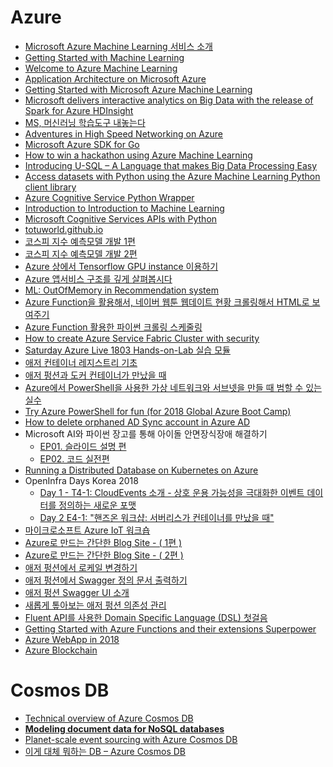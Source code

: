 Azure
=====

* [Microsoft Azure Machine Learning 서비스 소개](http://event.on24.com/eventRegistration/console/EventConsoleNG.jsp?uimode=nextgeneration&eventid=943294&sessionid=1&username=&partnerref=&format=fhaudio&mobile=false&flashsupportedmobiledevice=false&helpcenter=false&key=A6D2241610D5CCB2CB004F07BD1551BD&text_language_id=ko&playerwidth=1000&playerheight=650&overwritelobby=y&eventuserid=112655816&contenttype=A&mediametricsessionid=89547244&mediametricid=1432895&usercd=112655816&mode=launch#)
* [Getting Started with Machine Learning](https://www.youtube.com/watch?v=fiaBgLPYYd4)
* [Welcome to Azure Machine Learning](https://studio.azureml.net/)
* [Application Architecture on Microsoft Azure](https://azure.microsoft.com/en-us/documentation/articles/architecture-overview/)
* [Getting Started with Microsoft Azure Machine Learning](http://www.microsoftvirtualacademy.com/training-courses/getting-started-with-microsoft-azure-machine-learning)
* [Microsoft delivers interactive analytics on Big Data with the release of Spark for Azure HDInsight](http://azure.microsoft.com/blog/2015/07/10/interactive-analytics-on-big-data-with-the-release-of-spark-for-azure-hdinsight/)
* [MS, 머신러닝 학습도구 내놓는다](http://www.bloter.net/archives/232326)
* [Adventures in High Speed Networking on Azure](http://www.ageofascent.com/azure-cloud-high-speed-networking/)
* [Microsoft Azure SDK for Go](https://github.com/Azure/azure-sdk-for-go)
* [How to win a hackathon using Azure Machine Learning](http://blogs.msdn.com/b/jennifer/archive/2015/09/10/how-to-win-a-hackathon-using-azure-machine-learning.aspx)
* [Introducing U-SQL – A Language that makes Big Data Processing Easy](http://blogs.msdn.com/b/visualstudio/archive/2015/09/28/introducing-u-sql.aspx)
* [Access datasets with Python using the Azure Machine Learning Python client library](https://azure.microsoft.com/en-us/documentation/articles/machine-learning-python-data-access/)
* [Azure Cognitive Service Python Wrapper](https://gist.github.com/allieus/0c9d745bee9d013b20fb09dda36c94a4)
* [Introduction to Introduction to Machine Learning](https://github.com/wwiiiii/MSPseminar_LearningMachine)
* [Microsoft Cognitive Services APIs with Python](https://github.com/angie4u/hol-azure-python-cogapis)
* [totuworld.github.io](http://totuworld.github.io/)
* [코스피 지수 예측모델 개발 1편](https://brunch.co.kr/@chris-song/13)
* [코스피 지수 예측모델 개발 2편](https://brunch.co.kr/@chris-song/14)
* [Azure 상에서 Tensorflow GPU instance 이용하기](http://hoondongkim.blogspot.com/2017/03/azure-tensorflow-gpu-instance.html)
* [Azure 앱서비스 구조를 깊게 살펴봅시다](https://youngjaekim.wordpress.com/2017/04/03/%EB%B2%88%EC%97%AD-azure-%EC%95%B1%EC%84%9C%EB%B9%84%EC%8A%A4-%EA%B5%AC%EC%A1%B0%EB%A5%BC-%EA%B9%8A%EA%B2%8C-%EC%82%B4%ED%8E%B4%EB%B4%85%EC%8B%9C%EB%8B%A4/)
* [ML: OutOfMemory in Recommendation system](http://ohgyun.com/758)
* [Azure Function을 활용해서, 네이버 웹툰 웹데이트 현황 크롤링해서 HTML로 보여주기](https://gist.github.com/nomadekr/eafa7a94a616f4dbb0d9f720748e572d)
* [Azure Function 활용한 파이썬 크롤링 스케줄링](https://docs.google.com/presentation/d/13B1Y22PcXl1iddfymVPLPOTRriPCRSb0WwdoJR8huuo/edit#slide=id.p)
* [How to create Azure Service Fabric Cluster with security](http://www.dokyun.pe.kr/219)
* [Saturday Azure Live 1803 Hands-on-Lab 실습 모듈](https://github.com/krazure/hands-on-lab/tree/master/SAL%201803%20%EB%82%B4%20%EC%86%90%EC%9C%BC%EB%A1%9C%20%EB%A7%8C%EB%93%A4%EC%96%B4%EB%B3%B4%EB%8A%94%20Azure,%20Rancher,%20Kubernetes%20(ARK)%20%ED%81%B4%EB%9F%AC%EC%8A%A4%ED%84%B0)
* [애저 컨테이너 레지스트리 기초](https://blog.aliencube.org/ko/2018/04/13/azure-container-registry-101/)
* [애저 펑션과 도커 컨테이너가 만났을 때](https://blog.aliencube.org/ko/2018/04/16/when-azure-functions-meets-container/)
* [Azure에서 PowerShell을 사용한 가상 네트워크와 서브넷을 만들 때 범할 수 있는 실수](http://www.dokyun.pe.kr/226)
* [Try Azure PowerShell for fun (for 2018 Global Azure Boot Camp)](http://www.dokyun.pe.kr/227)
* [How to delete orphaned AD Sync account in Azure AD](http://www.dokyun.pe.kr/229)
* Microsoft AI와 파이썬 장고를 통해 아이돌 안면장식장애 해결하기
  * [EP01. 슬라이드 설명 편](https://www.youtube.com/watch?v=09fxZbB-aoQ)
  * [EP02. 코드 실전편](https://www.youtube.com/watch?v=fUkBNSlhYj8)
* [Running a Distributed Database on Kubernetes on Azure](https://medium.com/@lenadroid/running-a-distributed-database-on-kubernetes-on-azure-e581b8a8b844)
* OpenInfra Days Korea 2018
  * [Day 1 - T4-1: CloudEvents 소개 - 상호 운용 가능성을 극대화한 이벤트 데이터를 정의하는 새로운 포맷](https://www.youtube.com/watch?v=h2_ZNTXwlVc)
  * [Day 2 E4-1: "핸즈온 워크샵: 서버리스가 컨테이너를 만났을 때"](https://www.youtube.com/watch?v=OfMF46icSWE)
* [마이크로소프트 Azure IoT 워크숍](http://www.seoulworkshop.org/tag/Microsoft_Azure_IoT)
* [Azure로 만드는 간단한 Blog Site - ( 1편 )](https://www.popit.kr/azure%EB%A1%9C-%EB%A7%8C%EB%93%9C%EB%8A%94-%EA%B0%84%EB%8B%A8%ED%95%9C-blog-site-1%ED%8E%B8)
* [Azure로 만드는 간단한 Blog Site - ( 2편 )](https://www.popit.kr/azure%EB%A1%9C-%EB%A7%8C%EB%93%9C%EB%8A%94-%EA%B0%84%EB%8B%A8%ED%95%9C-blog-site-2%ED%8E%B8)
* [애저 펑션에서 로케일 변경하기](https://blog.aliencube.org/ko/2018/12/30/locale-settings-in-azure-functions/)
* [애저 펑션에서 Swagger 정의 문서 출력하기](https://blog.aliencube.org/ko/2019/01/04/rendering-swagger-definitions-on-azure-functions-v2/)
* [애저 펑션 Swagger UI 소개](https://blog.aliencube.org/ko/2019/02/02/introducing-swagger-ui-on-azure-functions/)
* [새롭게 톺아보는 애저 펑션 의존성 관리](https://blog.aliencube.org/ko/2019/02/22/revising-dependency-injections-on-azure-functions-v2/)
* [Fluent API를 사용한 Domain Specific Language (DSL) 첫걸음](https://blog.aliencube.org/ko/2019/01/11/domain-specific-language-with-fluent-api/)
* [Getting Started with Azure Functions and their extensions Superpower](https://hackernoon.com/getting-started-with-azure-functions-and-their-extensions-superpower-b4bc1bb29865)
* [Azure WebApp in 2018](https://youngjaekim.wordpress.com/2019/03/30/azure-webapp-in-2018/)
* [Azure Blockchain](https://youngjaekim.wordpress.com/2019/03/30/azure-blockchain/)

# Cosmos DB
* [Technical overview of Azure Cosmos DB](https://www.youtube.com/watch?v=Yl-rBYBd9q0)
* **[Modeling document data for NoSQL databases](https://docs.microsoft.com/en-us/azure/cosmos-db/modeling-data)**
* [Planet-scale event sourcing with Azure Cosmos DB](https://medium.com/@thomasweiss_io/planet-scale-event-sourcing-with-azure-cosmos-db-48a557757c8d)
* [이게 대체 뭐하는 DB – Azure Cosmos DB](https://youngjaekim.wordpress.com/2019/03/30/%EC%9D%B4%EA%B2%8C-%EB%8C%80%EC%B2%B4-%EB%AD%90%ED%95%98%EB%8A%94-db-azure-cosmos-db/)
